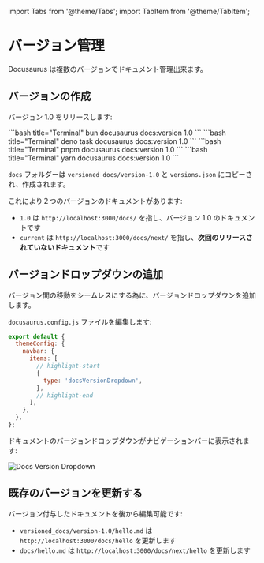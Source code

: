 import Tabs from '@theme/Tabs';
import TabItem from '@theme/TabItem';

# バージョン管理

Docusaurus は複数のバージョンでドキュメント管理出来ます。

## バージョンの作成

バージョン 1.0 をリリースします:

<Tabs>
  <TabItem value="bun" label="Bun" default>
    ```bash title="Terminal"
    bun docusaurus docs:version 1.0
    ```
  </TabItem>
  <TabItem value="deno" label="Deno">
    ```bash title="Terminal"
    deno task docusaurus docs:version 1.0
    ```
  </TabItem>
  <TabItem value="pnpm" label="pnpm">
    ```bash title="Terminal"
    pnpm docusaurus docs:version 1.0
    ```
  </TabItem>
  <TabItem value="yarn" label="yarn">
    ```bash title="Terminal"
    yarn docusaurus docs:version 1.0
    ```
  </TabItem>
</Tabs>

`docs` フォルダーは `versioned_docs/version-1.0` と `versions.json` にコピーされ、作成されます。

これにより２つのバージョンのドキュメントがあります:

- `1.0` は `http://localhost:3000/docs/` を指し、バージョン 1.0 のドキュメントです
- `current` は `http://localhost:3000/docs/next/` を指し、**次回のリリースされていないドキュメント**です

## バージョンドロップダウンの追加

バージョン間の移動をシームレスにする為に、バージョンドロップダウンを追加します。

`docusaurus.config.js` ファイルを編集します:

```js title="docusaurus.config.js"
export default {
  themeConfig: {
    navbar: {
      items: [
        // highlight-start
        {
          type: 'docsVersionDropdown',
        },
        // highlight-end
      ],
    },
  },
};
```

ドキュメントのバージョンドロップダウンがナビゲーションバーに表示されます:

![Docs Version Dropdown](/img/docsVersionDropdown.avif)

## 既存のバージョンを更新する

バージョン付与したドキュメントを後から編集可能です:

- `versioned_docs/version-1.0/hello.md` は `http://localhost:3000/docs/hello` を更新します
- `docs/hello.md` は `http://localhost:3000/docs/next/hello` を更新します

